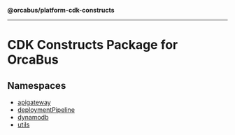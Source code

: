 **@orcabus/platform-cdk-constructs**

***

# CDK Constructs Package for OrcaBus

## Namespaces

- [apigateway](@orcabus/namespaces/apigateway/README.md)
- [deploymentPipeline](@orcabus/namespaces/deploymentPipeline/README.md)
- [dynamodb](@orcabus/namespaces/dynamodb/README.md)
- [utils](@orcabus/namespaces/utils/README.md)
